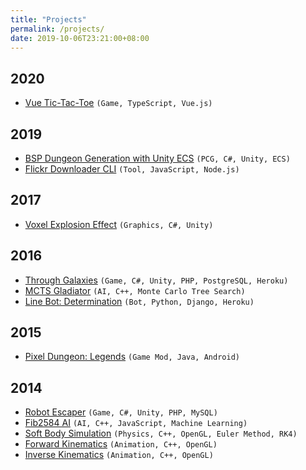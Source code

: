```yaml
---
title: "Projects"
permalink: /projects/
date: 2019-10-06T23:21:00+08:00
---
```


## 2020
- [Vue Tic-Tac-Toe](https://nagachiang.github.io/vue-tic-tac-toe/) `(Game, TypeScript, Vue.js)`

## 2019
- [BSP Dungeon Generation with Unity ECS](https://github.com/NagaChiang/unity-ecs-bsp-dungeon-generation) `(PCG, C#, Unity, ECS)`
- [Flickr Downloader CLI](https://github.com/NagaChiang/flickr-downloader-cli) `(Tool, JavaScript, Node.js)`

## 2017
- [Voxel Explosion Effect](https://www.youtube.com/watch?v=sjSDXTIYbXg) `(Graphics, C#, Unity)`

## 2016
- [Through Galaxies](https://nagachiang.itch.io/through-galaxies) `(Game, C#, Unity, PHP, PostgreSQL, Heroku)`
- [MCTS Gladiator](https://github.com/NagaChiang/MCTSGladiator) `(AI, C++, Monte Carlo Tree Search)`
- [Line Bot: Determination](https://github.com/NagaChiang/linebot-determination) `(Bot, Python, Django, Heroku)`

## 2015
- [Pixel Dungeon: Legends](https://nagachiang.github.io/pixel-dungeon-legends/) `(Game Mod, Java, Android)`

## 2014
- [Robot Escaper](https://nagachiang.github.io/robot-escaper/) `(Game, C#, Unity, PHP, MySQL)`
- [Fib2584 AI](https://nagachiang.github.io/fib2584-ai/) `(AI, C++, JavaScript, Machine Learning)`
- [Soft Body Simulation](https://nagachiang.github.io/soft-body-simulation/) `(Physics, C++, OpenGL, Euler Method, RK4)`
- [Forward Kinematics](https://nagachiang.github.io/forward-kinematics/) `(Animation, C++, OpenGL)`
- [Inverse Kinematics](https://nagachiang.github.io/inverse-kinematics/) `(Animation, C++, OpenGL)`
